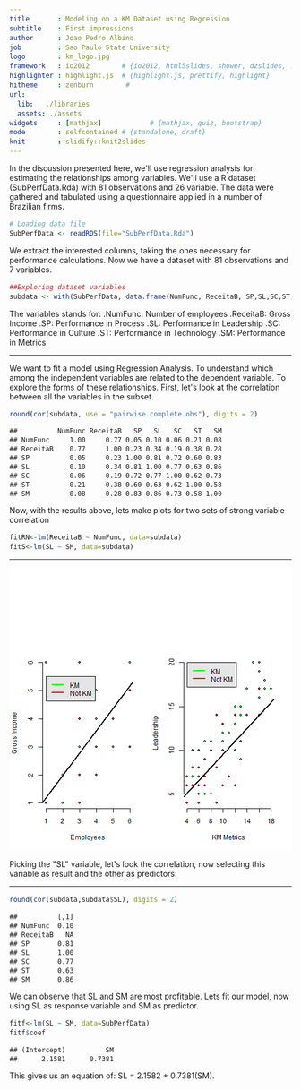 ```yaml
---
title       : Modeling on a KM Dataset using Regression
subtitle    : First impressions 
author      : Joao Pedro Albino
job         : Sao Paulo State University
logo        : km_logo.jpg
framework   : io2012        # {io2012, html5slides, shower, dzslides, ...}
highlighter : highlight.js  # {highlight.js, prettify, highlight}
hitheme     : zenburn        # 
url:
  lib:   ./libraries 
  assets: ./assets
widgets     : [mathjax]            # {mathjax, quiz, bootstrap}
mode        : selfcontained # {standalone, draft}
knit        : slidify::knit2slides
---
```


In the discussion presented here, we'll use regression analysis for estimating the relationships among variables.
We'll use a R dataset (SubPerfData.Rda) with 81 observations and 26 variable.
The data were gathered and tabulated using a questionnaire applied in a number of Brazilian firms.




```r
# Loading data file
SubPerfData <- readRDS(file="SubPerfData.Rda")
```

We extract the interested columns, taking the ones necessary for performance calculations.
Now we have a dataset with 81 observations and 7 variables.


```r
##Exploring dataset variables
subdata <- with(SubPerfData, data.frame(NumFunc, ReceitaB, SP,SL,SC,ST,SM))
```

The variables stands for:
.NumFunc: Number of employees
.ReceitaB: Gross Income
.SP: Performance in Process
.SL: Performance in Leadership
.SC: Performance in Culture
.ST: Performance in Technology
.SM: Performance in Metrics 

---

We want to fit a model using Regression Analysis.
To understand which among the independent variables are related to the dependent variable.
To explore the forms of these relationships.
First, let's look at the correlation between all the variables in the subset.


```r
round(cor(subdata, use = "pairwise.complete.obs"), digits = 2) 
```

```
##          NumFunc ReceitaB   SP   SL   SC   ST   SM
## NumFunc     1.00     0.77 0.05 0.10 0.06 0.21 0.08
## ReceitaB    0.77     1.00 0.23 0.34 0.19 0.38 0.28
## SP          0.05     0.23 1.00 0.81 0.72 0.60 0.83
## SL          0.10     0.34 0.81 1.00 0.77 0.63 0.86
## SC          0.06     0.19 0.72 0.77 1.00 0.62 0.73
## ST          0.21     0.38 0.60 0.63 0.62 1.00 0.58
## SM          0.08     0.28 0.83 0.86 0.73 0.58 1.00
```
Now, with the results above, lets make plots for two sets of strong variable correlation 


```r
fitRN<-lm(ReceitaB ~ NumFunc, data=subdata)
fitS<-lm(SL ~ SM, data=subdata)
```

---

![plot of chunk ploting_one](assets/fig/ploting_one.png) 

Picking the "SL" variable, let's look the correlation, now selecting this variable as result and the other as predictors: 

---


```r
round(cor(subdata,subdata$SL), digits = 2)
```

```
##          [,1]
## NumFunc  0.10
## ReceitaB   NA
## SP       0.81
## SL       1.00
## SC       0.77
## ST       0.63
## SM       0.86
```

We can observe that SL and SM are most profitable.
Lets fit our model, now using SL as response variable and SM as predictor.


```r
fitf<-lm(SL ~ SM, data=SubPerfData)
fitf$coef
```

```
## (Intercept)          SM 
##      2.1581      0.7381
```

This gives us an equation of: SL =  2.1582 +  0.7381(SM).


